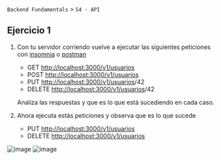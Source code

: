 `Backend Fundamentals` > `S4 - API` 
	
## Ejercicio 1

1. Con tu servidor corriendo vuelve a ejecutar las siguientes peticiones con [insomnia](https://insomnia.rest/download/) o [postman](https://www.postman.com/product/api-client/)
    - GET [http://localhost:3000/v1/usuarios](http://localhost:3000/v1/usuarios)
    - POST [http://localhost:3000/v1/usuarios](http://localhost:3000/v1/usuarios)
    - PUT [http://localhost:3000/v1/usuarios](http://localhost:3000/v1/usuarios)/42
    - DELETE [http://localhost:3000/v1/usuarios](http://localhost:3000/v1/usuarios)/42

    Analiza las respuestas y que es lo que está sucediendo en cada caso.

2. Ahora ejecuta estás peticiones y observa que es lo que sucede
    - PUT [http://localhost:3000/v1/usuarios](http://localhost:3000/v1/usuarios)
    - DELETE [http://localhost:3000/v1/usuarios](http://localhost:3000/v1/usuarios)

![image](https://user-images.githubusercontent.com/13757596/87737569-ee019f80-c7a0-11ea-9029-8dcb4b613ec4.png)
![image](https://user-images.githubusercontent.com/13757596/87737615-0a9dd780-c7a1-11ea-932e-a28b42d0684e.png)
